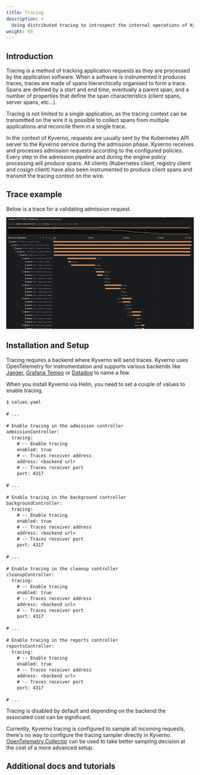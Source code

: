 ```yaml
---
title: Tracing
description: >
  Using distributed tracing to introspect the internal operations of Kyverno.
weight: 65
---
```


## Introduction

Tracing is a method of tracking application requests as they are processed by the application software. When a software is instrumented it produces traces, traces are made of spans hierarchically organised to form a trace. Spans are defined by a start and end time, eventually a parent span, and a number of properties that define the span characteristics (client spans, server spans, etc...).

Tracing is not limited to a single application, as the tracing context can be transmitted on the wire it is possible to collect spans from multiple applications and reconcile them in a single trace.

In the context of Kyverno, requests are usually sent by the Kubernetes API server to the Kyverno service during the admission phase. Kyverno receives and processes admission requests according to the configured policies. Every step in the admission pipeline and during the engine policy processing will produce spans. All clients (Kubernetes client, registry client and cosign client) have also been instrumented to produce client spans and transmit the tracing context on the wire.

## Trace example

Below is a trace for a validating admission request.

<p align="center"><img src="./assets/trace-example-1.png" height="300px"/></p>

## Installation and Setup

Tracing requires a backend where Kyverno will send traces. Kyverno uses OpenTelemetry for instrumentation and supports various backends like [Jaeger](https://www.jaegertracing.io/), [Grafana Tempo](https://grafana.com/oss/tempo/) or [Datadog](https://docs.datadoghq.com/tracing/) to name a few.

When you install Kyverno via Helm, you need to set a couple of values to enable tracing.

```shell
$ values.yaml

# ...

# Enable tracing in the admission controller
admissionController:
  tracing:
    # -- Enable tracing
    enabled: true
    # -- Traces receiver address
    address: <backend url>
    # -- Traces receiver port
    port: 4317

# ...

# Enable tracing in the background controller
backgroundController:
  tracing:
    # -- Enable tracing
    enabled: true
    # -- Traces receiver address
    address: <backend url>
    # -- Traces receiver port
    port: 4317

# ...

# Enable tracing in the cleanup controller
cleanupController:
  tracing:
    # -- Enable tracing
    enabled: true
    # -- Traces receiver address
    address: <backend url>
    # -- Traces receiver port
    port: 4317

# ...

# Enable tracing in the reports controller
reportsController:
  tracing:
    # -- Enable tracing
    enabled: true
    # -- Traces receiver address
    address: <backend url>
    # -- Traces receiver port
    port: 4317

# ...
```

Tracing is disabled by default and depending on the backend the associated cost can be significant.

Currently, Kyverno tracing is configured to sample all incoming requests, there's no way to configure the tracing sampler directly in Kyverno. [OpenTelemetry Collector](https://opentelemetry.io/docs/collector/) can be used to take better sampling decision at the cost of a more advanced setup.

## Additional docs and tutorials

